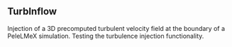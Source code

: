 ## TurbInflow
Injection of a 3D precomputed turbulent velocity field at the boundary of a PeleLMeX simulation. Testing the 
turbulence injection functionality.
